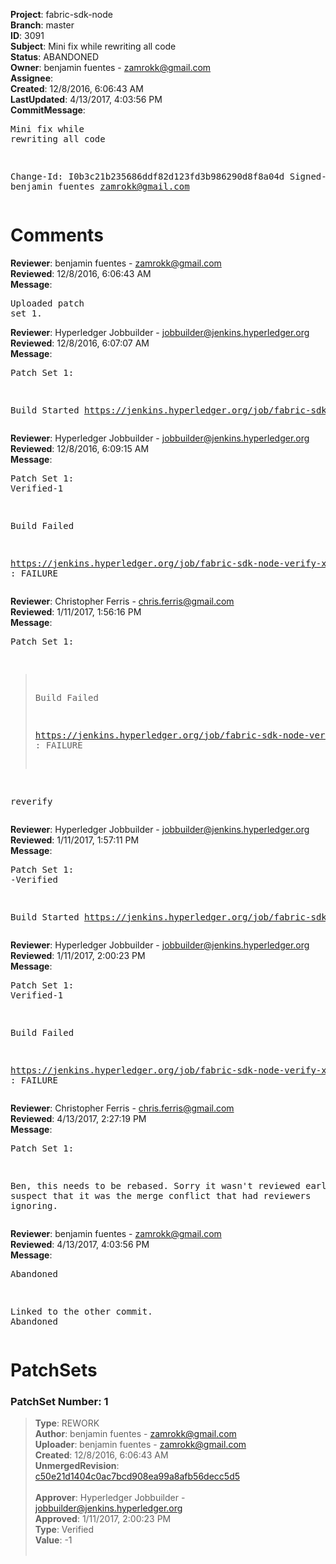 <strong>Project</strong>: fabric-sdk-node<br><strong>Branch</strong>: master<br><strong>ID</strong>: 3091<br><strong>Subject</strong>: Mini fix while rewriting all code<br><strong>Status</strong>: ABANDONED<br><strong>Owner</strong>: benjamin fuentes - zamrokk@gmail.com<br><strong>Assignee</strong>:<br><strong>Created</strong>: 12/8/2016, 6:06:43 AM<br><strong>LastUpdated</strong>: 4/13/2017, 4:03:56 PM<br><strong>CommitMessage</strong>:<br><pre>Mini fix while rewriting all code

Change-Id: I0b3c21b235686ddf82d123fd3b986290d8f8a04d
Signed-off-by: benjamin fuentes <zamrokk@gmail.com>
</pre><h1>Comments</h1><strong>Reviewer</strong>: benjamin fuentes - zamrokk@gmail.com<br><strong>Reviewed</strong>: 12/8/2016, 6:06:43 AM<br><strong>Message</strong>: <pre>Uploaded patch set 1.</pre><strong>Reviewer</strong>: Hyperledger Jobbuilder - jobbuilder@jenkins.hyperledger.org<br><strong>Reviewed</strong>: 12/8/2016, 6:07:07 AM<br><strong>Message</strong>: <pre>Patch Set 1:

Build Started https://jenkins.hyperledger.org/job/fabric-sdk-node-verify-x86_64/170/</pre><strong>Reviewer</strong>: Hyperledger Jobbuilder - jobbuilder@jenkins.hyperledger.org<br><strong>Reviewed</strong>: 12/8/2016, 6:09:15 AM<br><strong>Message</strong>: <pre>Patch Set 1: Verified-1

Build Failed 

https://jenkins.hyperledger.org/job/fabric-sdk-node-verify-x86_64/170/ : FAILURE</pre><strong>Reviewer</strong>: Christopher Ferris - chris.ferris@gmail.com<br><strong>Reviewed</strong>: 1/11/2017, 1:56:16 PM<br><strong>Message</strong>: <pre>Patch Set 1:

> Build Failed
 > 
 > https://jenkins.hyperledger.org/job/fabric-sdk-node-verify-x86_64/170/
 > : FAILURE

reverify</pre><strong>Reviewer</strong>: Hyperledger Jobbuilder - jobbuilder@jenkins.hyperledger.org<br><strong>Reviewed</strong>: 1/11/2017, 1:57:11 PM<br><strong>Message</strong>: <pre>Patch Set 1: -Verified

Build Started https://jenkins.hyperledger.org/job/fabric-sdk-node-verify-x86_64/244/</pre><strong>Reviewer</strong>: Hyperledger Jobbuilder - jobbuilder@jenkins.hyperledger.org<br><strong>Reviewed</strong>: 1/11/2017, 2:00:23 PM<br><strong>Message</strong>: <pre>Patch Set 1: Verified-1

Build Failed 

https://jenkins.hyperledger.org/job/fabric-sdk-node-verify-x86_64/244/ : FAILURE</pre><strong>Reviewer</strong>: Christopher Ferris - chris.ferris@gmail.com<br><strong>Reviewed</strong>: 4/13/2017, 2:27:19 PM<br><strong>Message</strong>: <pre>Patch Set 1:

Ben, this needs to be rebased. Sorry it wasn't reviewed earlier... I suspect that it was the merge conflict that had reviewers ignoring.</pre><strong>Reviewer</strong>: benjamin fuentes - zamrokk@gmail.com<br><strong>Reviewed</strong>: 4/13/2017, 4:03:56 PM<br><strong>Message</strong>: <pre>Abandoned

Linked to the other commit. Abandoned</pre><h1>PatchSets</h1><h3>PatchSet Number: 1</h3><blockquote><strong>Type</strong>: REWORK<br><strong>Author</strong>: benjamin fuentes - zamrokk@gmail.com<br><strong>Uploader</strong>: benjamin fuentes - zamrokk@gmail.com<br><strong>Created</strong>: 12/8/2016, 6:06:43 AM<br><strong>UnmergedRevision</strong>: [c50e21d1404c0ac7bcd908ea99a8afb56decc5d5](https://github.com/hyperledger-gerrit-archive/fabric-sdk-node/commit/c50e21d1404c0ac7bcd908ea99a8afb56decc5d5)<br><br><strong>Approver</strong>: Hyperledger Jobbuilder - jobbuilder@jenkins.hyperledger.org<br><strong>Approved</strong>: 1/11/2017, 2:00:23 PM<br><strong>Type</strong>: Verified<br><strong>Value</strong>: -1<br><br></blockquote>